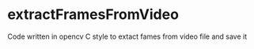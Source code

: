 # extractFramesFromVideo
Code written in opencv C style to extact fames from video file and save it
